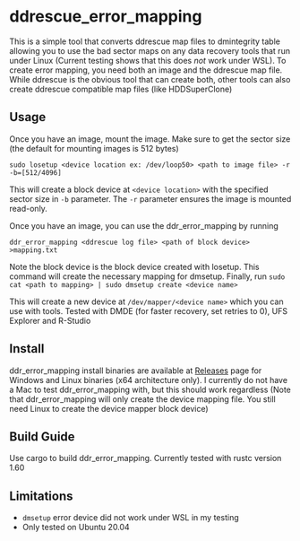 # ddrescue_error_mapping
This is a simple tool that converts ddrescue map files to dmintegrity table allowing you to use the bad sector maps on any data recovery tools that run under Linux (Current testing shows that this does *not* work under WSL). To create error mapping, you need both an image and the ddrescue map file. While ddrescue is the obvious tool that can create both, other tools can also create ddrescue compatible map files (like HDDSuperClone)

## Usage
Once you have an image, mount the image. Make sure to get the sector size (the default for mounting images is 512 bytes)
```
sudo losetup <device location ex: /dev/loop50> <path to image file> -r -b=[512/4096]
```

This will create a block device at `<device location>` with the specified sector size in `-b` parameter. The `-r` parameter ensures the image is mounted read-only.

Once you have an image, you can use the ddr_error_mapping by running 
```
ddr_error_mapping <ddrescue log file> <path of block device> >mapping.txt
```
Note the block device is the block device created with losetup. This command will create the necessary mapping for dmsetup. Finally, run `sudo cat <path to mapping> | sudo dmsetup create <device name>`

This will create a new device at `/dev/mapper/<device name>` which you can use with tools. Tested with DMDE (for faster recovery, set retries to 0), UFS Explorer and R-Studio

## Install
ddr_error_mapping install binaries are available at [Releases](https://github.com/CKingX/ddrescue_error_mapping/releases) page for Windows and Linux binaries (x64 architecture only). I currently do not have a Mac to test ddr_error_mapping with, but this should work regardless (Note that ddr_error_mapping will only create the device mapping file. You still need Linux to create the device mapper block device)

## Build Guide
Use cargo to build ddr_error_mapping. Currently tested with rustc version 1.60

## Limitations
* `dmsetup` error device did not work under WSL in my testing
* Only tested on Ubuntu 20.04
